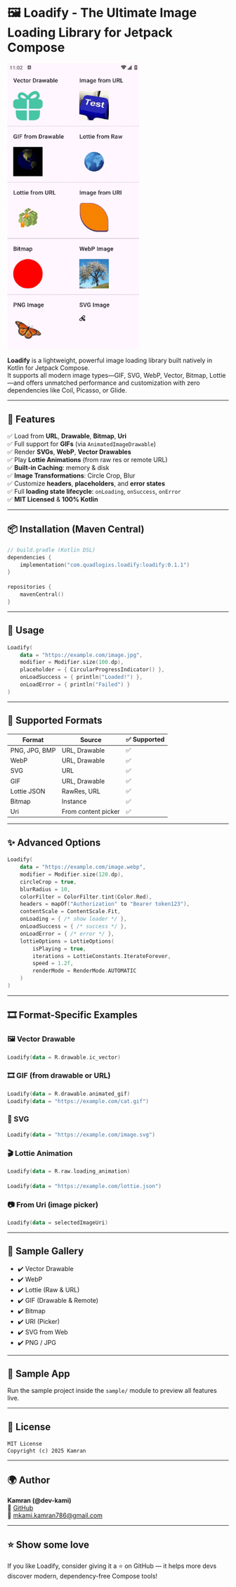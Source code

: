 # 🖼️ Loadify - The Ultimate Image Loading Library for Jetpack Compose


  <img src="sample.gif" width="300"/>



**Loadify** is a lightweight, powerful image loading library built natively in Kotlin for Jetpack Compose.  
It supports all modern image types—GIF, SVG, WebP, Vector, Bitmap, Lottie—and offers unmatched performance and customization with zero dependencies like Coil, Picasso, or Glide.

---

## 🚀 Features

✅ Load from **URL**, **Drawable**, **Bitmap**, **Uri**  
✅ Full support for **GIFs** (via `AnimatedImageDrawable`)  
✅ Render **SVGs**, **WebP**, **Vector Drawables**  
✅ Play **Lottie Animations** (from raw res or remote URL)  
✅ **Built-in Caching**: memory & disk  
✅ **Image Transformations**: Circle Crop, Blur  
✅ Customize **headers**, **placeholders**, and **error states**  
✅ Full **loading state lifecycle**: `onLoading`, `onSuccess`, `onError`  
✅ **MIT Licensed** & **100% Kotlin**

---

## 📦 Installation (Maven Central)

```kotlin
// build.gradle (Kotlin DSL)
dependencies {
    implementation("com.quadlogixs.loadify:loadify:0.1.1")
}

repositories {
    mavenCentral()
}
```

---

## 🧪 Usage

```kotlin
Loadify(
    data = "https://example.com/image.jpg",
    modifier = Modifier.size(100.dp),
    placeholder = { CircularProgressIndicator() },
    onLoadSuccess = { println("Loaded!") },
    onLoadError = { println("Failed") }
)
```

---

## 🧩 Supported Formats

| Format         | Source                | ✅ Supported |
|----------------|------------------------|--------------|
| PNG, JPG, BMP  | URL, Drawable          | ✅           |
| WebP           | URL, Drawable          | ✅           |
| SVG            | URL                    | ✅           |
| GIF            | URL, Drawable          | ✅           |
| Lottie JSON    | RawRes, URL            | ✅           |
| Bitmap         | Instance               | ✅           |
| Uri            | From content picker    | ✅           |

---

## ✨ Advanced Options

```kotlin
Loadify(
    data = "https://example.com/image.webp",
    modifier = Modifier.size(120.dp),
    circleCrop = true,
    blurRadius = 10,
    colorFilter = ColorFilter.tint(Color.Red),
    headers = mapOf("Authorization" to "Bearer token123"),
    contentScale = ContentScale.Fit,
    onLoading = { /* show loader */ },
    onLoadSuccess = { /* success */ },
    onLoadError = { /* error */ },
    lottieOptions = LottieOptions(
        isPlaying = true,
        iterations = LottieConstants.IterateForever,
        speed = 1.2f,
        renderMode = RenderMode.AUTOMATIC
    )
)
```

---

## 🎞️ Format-Specific Examples

### 🖼 Vector Drawable

```kotlin
Loadify(data = R.drawable.ic_vector)
```

### 🎞 GIF (from drawable or URL)

```kotlin
Loadify(data = R.drawable.animated_gif)
Loadify(data = "https://example.com/cat.gif")
```

### 🎨 SVG

```kotlin
Loadify(data = "https://example.com/image.svg")
```

### 🎬 Lottie Animation

```kotlin
Loadify(data = R.raw.loading_animation)

Loadify(data = "https://example.com/lottie.json")
```

### 📷 From Uri (image picker)

```kotlin
Loadify(data = selectedImageUri)
```

---

## 📸 Sample Gallery

- ✔️ Vector Drawable
- ✔️ WebP
- ✔️ Lottie (Raw & URL)
- ✔️ GIF (Drawable & Remote)
- ✔️ Bitmap
- ✔️ URI (Picker)
- ✔️ SVG from Web
- ✔️ PNG / JPG

---

## 📂 Sample App

Run the sample project inside the `sample/` module to preview all features live.

---

## 📜 License

```
MIT License
Copyright (c) 2025 Kamran
```

---

## 🌍 Author

**Kamran (@dev-kami)**  
🔗 [GitHub](https://github.com/dev-kami)  
📧 mkami.kamran786@gmail.com

---

## ⭐️ Show some love

If you like Loadify, consider giving it a ⭐️ on GitHub — it helps more devs discover modern, dependency-free Compose tools!
